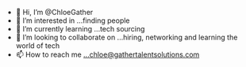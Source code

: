 - 👋 Hi, I’m @ChloeGather
- 👀 I’m interested in ...finding people
- 🌱 I’m currently learning ...tech sourcing 
- 💞️ I’m looking to collaborate on ...hiring, networking and learning the world of tech
- 📫 How to reach me ...chloe@gathertalentsolutions.com

<!---
ChloeGather/ChloeGather is a ✨ special ✨ repository because its `README.md` (this file) appears on your GitHub profile.
You can click the Preview link to take a look at your changes.
--->
